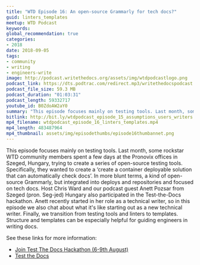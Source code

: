 ```yaml
---
title: "WTD Episode 16: An open-source Grammarly for tech docs?"
guid: linters_templates
meetup: WTD Podcast
keywords:
global_recommendation: true
categories:
- 2018
date: 2018-09-05
tags:
- community
- writing
- engineers-write
image: http://podcast.writethedocs.org/assets/img/wtdpodcastlogo.png
podcast_link: https://dts.podtrac.com/redirect.mp3/writethedocspodcast.org/wtdpodcast_episode_16_linters_templates.mp3
podcast_file_size: 59.3 MB
podcast_duration: "01:03:31"
podcast_length: 59332717
youtube_id: B0ZdoAW2aY0
summary: "This episode focuses mainly on testing tools. Last month, some rockstar WTD community members spent a few days at the Pronovix offices in Szeged, Hungary, trying to create a series of open-source testing tools. Specifically, they wanted to create a ‘create a container deployable solution that can automatically check docs’. In more blunt terms, a kind of open-source Grammarly, but integrated into deploys and repositories and focused on tech docs. Host Chris Ward and our podcast guest Anett Pozsar from Szeged (pron. Seg-jed) Hungary also participated in the Test-the-Docs hackathon. Anett recently started in her role as a technical writer, so in this episode we also chat about what it's like starting out as a new technical writer. Finally, we transition from testing tools and linters to templates. Structure and templates can be especially helpful for guiding engineers in writing docs."
bitlink: http://bit.ly/wtdpodcast_episode_15_assumptions_users_writers
mp4_filename: wtdpodcast_episode_16_linters_templates.mp4
mp4_length: 483487964
mp4_thumbnail: assets/img/episodethumbs/episode16thumbannet.png
---
```


This episode focuses mainly on testing tools. Last month, some rockstar WTD community members spent a few days at the Pronovix offices in Szeged, Hungary, trying to create a series of open-source testing tools. Specifically, they wanted to create a ‘create a container deployable solution that can automatically check docs’. In more blunt terms, a kind of open-source Grammarly, but integrated into deploys and repositories and focused on tech docs. Host Chris Ward and our podcast guest Anett Pozsar from Szeged (pron. Seg-jed) Hungary also participated in the Test-the-Docs hackathon. Anett recently started in her role as a technical writer, so in this episode we also chat about what it's like starting out as a new technical writer. Finally, we transition from testing tools and linters to templates. Structure and templates can be especially helpful for guiding engineers in writing docs.

See these links for more information:

* [Join Test The Docs Hackathon (6-9th August)](https://www.linkedin.com/pulse/join-test-docs-hackathon-6-9th-august-anett-pozsar/)
* [Test the Docs](https://testthedocs.org/)
